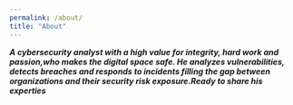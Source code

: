 ```yaml
---
permalink: /about/
title: "About"
---
```


**_A cybersecurity analyst with a high value for integrity, hard work and passion,who makes the digital space safe. He analyzes vulnerabilities, detects breaches and responds to incidents filling the gap between organizations and their security risk exposure.Ready to
share his experties_**

